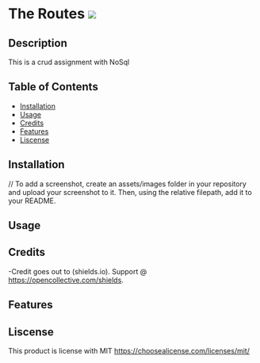  # The Routes <img src=https://img.shields.io/badge/license-MIT-blue/>

## Description


This is a crud assignment with NoSql 

## Table of Contents

- [Installation](#installation)
- [Usage](#usage)
- [Credits](#credits)
- [Features](#features)
- [Liscense](#liscense)


## Installation


// To add a screenshot, create an assets/images folder in your repository and upload your screenshot to it. Then, using the relative filepath, add it to your README.
## Usage



## Credits



-Credit goes out to (shields.io). Support @ <https://opencollective.com/shields>.


## Features



## Liscense

This product is license with MIT
<https://choosealicense.com/licenses/mit/>